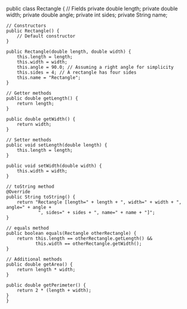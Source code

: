 public class Rectangle {
    // Fields
    private double length;
    private double width;
    private double angle;
    private int sides;
    private String name;

    // Constructors
    public Rectangle() {
        // Default constructor
    }

    public Rectangle(double length, double width) {
        this.length = length;
        this.width = width;
        this.angle = 90.0; // Assuming a right angle for simplicity
        this.sides = 4; // A rectangle has four sides
        this.name = "Rectangle";
    }

    // Getter methods
    public double getLength() {
        return length;
    }

    public double getWidth() {
        return width;
    }

    // Setter methods
    public void setLength(double length) {
        this.length = length;
    }

    public void setWidth(double width) {
        this.width = width;
    }

    // toString method
    @Override
    public String toString() {
        return "Rectangle [length=" + length + ", width=" + width + ", angle=" + angle +
                ", sides=" + sides + ", name=" + name + "]";
    }

    // equals method
    public boolean equals(Rectangle otherRectangle) {
        return this.length == otherRectangle.getLength() &&
               this.width == otherRectangle.getWidth();
    }

    // Additional methods
    public double getArea() {
        return length * width;
    }

    public double getPerimeter() {
        return 2 * (length + width);
    }
    }
    
